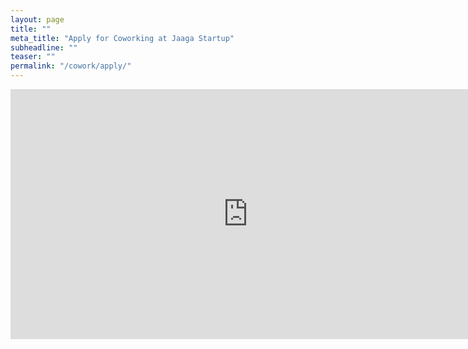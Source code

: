 ```yaml
---
layout: page
title: ""
meta_title: "Apply for Coworking at Jaaga Startup"
subheadline: ""
teaser: ""
permalink: "/cowork/apply/"
---
```


<!-- BEGIN Podio web form -->
<!-- <script src="https://podio.com/webforms/15849774/1063933.js"></script>
<script type="text/javascript">
  _podioWebForm.render("1063933")
</script>
<noscript>
  <a href="https://podio.com/webforms/15849774/1063933" target="_blank">Apply to Jaaga Startup</a>
</noscript> -->
<!-- END Podio web form -->

<iframe src='https://forms.zohopublic.com/tejpochiraju/form/ApplytoJaagaStartup/formperma/1a5E80Hf0E4d6C604HM4B6dm2' width="760" height="400" frameborder="0" marginheight="0" marginwidth="0"></iframe>